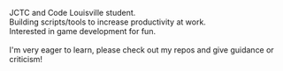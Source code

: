 JCTC and Code Louisville student.
<br>Building scripts/tools to increase productivity at work. 
<br>Interested in game development for fun. 
<br><br>
I'm very eager to learn, please check out my repos and give guidance or criticism!
